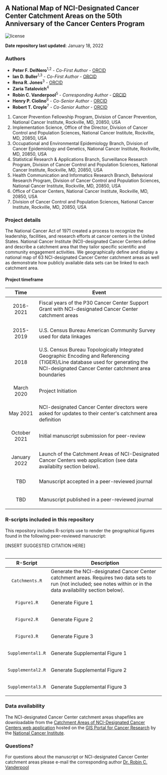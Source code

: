 ## A National Map of NCI-Designated Cancer Center Catchment Areas on the 50th Anniversary of the Cancer Centers Program

![license](https://img.shields.io/badge/license-apache-yellow)

**Date repository last updated**: January 18, 2022

### Authors

* **Peter F. DelNero**<sup>1,2</sup> - *Co-First Author* - [ORCID](https://orcid.org/0000-0002-8149-9004)
* **Ian D. Buller**<sup>1,3</sup> - *Co-First Author* - [ORCID](https://orcid.org/0000-0001-9477-8582)
* **Rena R. Jones**<sup>3</sup> - [ORCID](https://orcid.org/0000-0003-1294-1679)
* **Zaria Tatalovich**<sup>4</sup>
* **Robin C. Vanderpool**<sup>5</sup> - *Corresponding Author* - [ORCID](https://orcid.org/0000-0001-9995-4485)
* **Henry P. Ciolino**<sup>6</sup> - *Co-Senior Author* - [ORCID](https://orcid.org/0000-0002-1173-8372)
* **Robert T. Croyle**<sup>7</sup> - *Co-Senior Author* - [ORCID](https://orcid.org/0000-0002-8657-9441)

1.	Cancer Prevention Fellowship Program, Division of Cancer Prevention, National Cancer Institute, Rockville, MD, 20850, USA
2.	Implementation Science, Office of the Director, Division of Cancer Control and Population Sciences, National Cancer Institute, Rockville, MD, 20850, USA
3.	Occupational and Environmental Epidemiology Branch, Division of Cancer Epidemiology and Genetics, National Cancer Institute, Rockville, MD, 20850, USA
4.	Statistical Research & Applications Branch, Surveillance Research Program, Division of Cancer Control and Population Sciences, National Cancer Institute, Rockville, MD, 20850, USA
5.	Health Communication and Informatics Research Branch, Behavioral Research Program, Division of Cancer Control and Population Sciences, National Cancer Institute, Rockville, MD, 20850, USA
6.	Office of Cancer Centers, National Cancer Institute, Rockville, MD, 20850, USA
7.	Division of Cancer Control and Population Sciences, National Cancer Institute, Rockville, MD, 20850, USA

### Project details
The National Cancer Act of 1971 created a process to recognize the leadership, facilities, and research efforts at cancer centers in the United States. National Cancer Institute (NCI)-designated Cancer Centers define and describe a catchment area that they tailor specific scientific and community engagement activities. We geographically define and display a national map of 63 NCI-designated Cancer Center catchment areas as well as demonstrate how publicly available data sets can be linked to each catchment area. 

#### Project timeframe

<table>
<colgroup>
<col width="20%" />
<col width="80%" />
</colgroup>
<thead>
<tr class="header">
<th>Time</th>
<th>Event</th>
</tr>
</thead>
<tbody>
<td><p align="center">2016-2021</p></td>
<td>Fiscal years of the P30 Cancer Center Support Grant with NCI-designated Cancer Center catchment areas</td>
</tr>
<td><p align="center">2015-2019</p></td>
<td>U.S. Census Bureau American Community Survey used for data linkages</td>
</tr>
<td><p align="center">2018</p></td>
<td>U.S. Census Bureau Topologically Integrated Geographic Encoding and Referencing (TIGER)/Line database used for generating the NCI-designated Cancer Center catchment area boundaries</td>
</tr>
<td><p align="center">March 2020</p></td>
<td>Project Initiation</td>
</tr>
<td><p align="center">May 2021</p></td>
<td>NCI-designated Cancer Center directors were asked for updates to their center's catchment area definition</td>
</tr>
<td><p align="center">October 2021</p></td>
<td>Initial manuscript submission for peer-review</td>
</tr>
<td><p align="center">January 2022</p></td>
<td>Launch of the Catchment Areas of NCI-Designated Cancer Centers web application (see data availabilty section below).</td>
</tr>
<td><p align="center">TBD</p></td>
<td>Manuscript accepted in a peer-reviewed journal</td>
</tr>
<td><p align="center">TBD</p></td>
<td>Manuscript published in a peer-reviewed journal</td>
</tr>

</tbody>
<table>

### R-scripts included in this repository

This repository includes R-scripts use to render the geographical figures found in the following peer-reviewed manuscript:

[INSERT SUGGESTED CITATION HERE]

<table>
<colgroup>
<col width="20%" />
<col width="80%" />
</colgroup>
<thead>
<tr class="header">
<th>R-Script</th>
<th>Description</th>
</tr>
</thead>
<tbody>
<td><p align="center"><code>Catchments.R</code></td>
<td>Generate the NCI-designated Cancer Center catchment areas. Requires two data sets to run (not included; see notes within or in the data availability section below).</td>
</tr>
<td><p align="center"><code>Figure1.R</code></p></td>
<td>Generate Figure 1</td>
</tr>
<td><p align="center"><code>Figure2.R</code></p></td>
<td>Generate Figure 2</td>
</tr>
<td><p align="center"><code>Figure3.R</code></p></td>
<td>Generate Figure 3</td>
</tr>
<td><p align="center"><code>Supplemental1.R</code></p></td>
<td>Generate Supplemental Figure 1</td>
</tr>
<td><p align="center"><code>Supplemental2.R</code></p></td>
<td>Generate Supplemental Figure 2</td>
</tr>
<td><p align="center"><code>Supplemental3.R</code></p></td>
<td>Generate Supplemental Figure 3</td>
</tr>
</tbody>
<table>

### Data availability

The NCI-designated Cancer Center catchment areas shapefiles are downloadable from the [Catchment Areas of NCI-Designated Cancer Centers web application](INSERT_HOTLINK_HERE) hosted on the [GIS Portal for Cancer Research](https://www98.imsweb.com/) by the [National Cancer Institute](https://www.cancer.gov/).

### Questions?

For questions about the manuscript or NCI-designated Cancer Center catchment areas please e-mail the corresponding author [Dr. Robin C. Vanderpool](mailto:robin.vanderpool@nih.gov)
